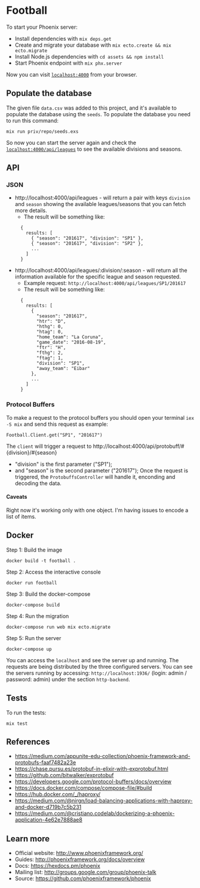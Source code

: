 # Football
To start your Phoenix server:

  * Install dependencies with `mix deps.get`
  * Create and migrate your database with `mix ecto.create && mix ecto.migrate`
  * Install Node.js dependencies with `cd assets && npm install`
  * Start Phoenix endpoint with `mix phx.server`

Now you can visit [`localhost:4000`](http://localhost:4000) from your browser.

## Populate the database
The given file `data.csv` was added to this project, and it's
available to populate the database using the `seeds`.
To populate the database you need to run this command:
```
mix run priv/repo/seeds.exs
```
So now you can start the server again and check the
[`localhost:4000/api/leagues`](http://localhost:4000/api/leagues)
to see the available divisions and seasons.

## API
### JSON
  * http://localhost:4000/api/leagues - will return a pair with keys
  `division` and `season` showing the available leagues/seasons that
  you can fetch more details.
    - The result will be something like:
    ```
      {
        results: [
          { "season": "201617", "division": "SP1" },
          { "season": "201617", "division": "SP2" },
          ...
        ]
      }
    ```
  * http://localhost:4000/api/leagues/:division/:season - will return
  all the information available for the specific league and season requested.
    - Example request: `http://localhost:4000/api/leagues/SP1/201617`
    - The result will be something like:
    ```
      {
        results: [
          {
            "season": "201617",
            "htr": "D",
            "hthg": 0,
            "htag": 0,
            "home_team": "La Coruna",
            "game_date": "2016-08-19",
            "ftr": "H",
            "fthg": 2,
            "ftag": 1,
            "division": "SP1",
            "away_team": "Eibar"
          },
          ...
        ]
      }
    ```

### Protocol Buffers
To make a request to the protocol buffers you should open your terminal
`iex -S mix` and send this request as example:
```
Football.Client.get("SP1", "201617")
```
The `client` will trigger a request to
http://localhost:4000/api/protobuff/#{division}/#{season}
  * "division" is the first parameter ("SP1");
  * and "season" is the second parameter ("201617");
Once the request is triggered, the `ProtobuffsController` will handle it,
enconding and decoding the data.

#### Caveats
Right now it's working only with one object. I'm having issues to encode
a list of items.

## Docker
Step 1: Build the image
```
docker build -t football .
```

Step 2: Access the interactive console
```
docker run football
```

Step 3: Build the docker-compose
```
docker-compose build
```

Step 4: Run the migration
```
docker-compose run web mix ecto.migrate
```

Step 5: Run the server
```
docker-compose up
```
You can access the `localhost` and see the server up and running.
The requests are being distributed by the three configured servers.
You can see the servers running by accessing: `http://localhost:1936/`
(login: admin / password: admin) under the section `http-backend`.

## Tests

To run the tests:
```
mix test
```

## References
  * https://medium.com/appunite-edu-collection/phoenix-framework-and-protobufs-faaf7482a23e
  * https://chase.pursu.es/protobuf-in-elixir-with-exprotobuf.html
  * https://github.com/bitwalker/exprotobuf
  * https://developers.google.com/protocol-buffers/docs/overview
  * https://docs.docker.com/compose/compose-file/#build
  * https://hub.docker.com/_/haproxy/
  * https://medium.com/@nirgn/load-balancing-applications-with-haproxy-and-docker-d719b7c5b231
  * https://medium.com/@cristiano.codelab/dockerizing-a-phoenix-application-4e62e7888ae8


## Learn more

  * Official website: http://www.phoenixframework.org/
  * Guides: http://phoenixframework.org/docs/overview
  * Docs: https://hexdocs.pm/phoenix
  * Mailing list: http://groups.google.com/group/phoenix-talk
  * Source: https://github.com/phoenixframework/phoenix
